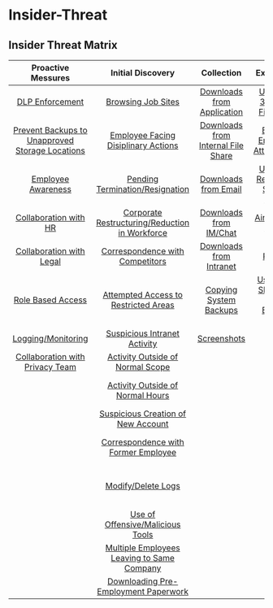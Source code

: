 # Insider-Threat

## **Insider Threat Matrix**


| **Proactive Messures** | **Initial Discovery** | **Collection** | **Exfiltration** | **Business Impact**|
| :---: | :---: | :---: | :---: | :---: |
| [DLP Enforcement](https://github.com/Insider-Threat/Insider-Threat/blob/master/TTPs/IT1000-DLP%20Enforcement.md) | [Browsing Job Sites](https://github.com/Insider-Threat/Insider-Threat/blob/master/TTPs/IT1005-Browsing%20Job%20Sites.md) | [Downloads from Application](https://github.com/Insider-Threat/Insider-Threat/blob/master/TTPs/IT1018-Downloads%20from%20Application.md) |  [Upload to 3rd Party File Share](https://github.com/Insider-Threat/Insider-Threat/blob/master/TTPs/IT1024-Upload%20to%203rd%20Party%20File%20Share.md) | [Bulk Delete Files](https://github.com/Insider-Threat/Insider-Threat/blob/master/TTPs/IT1029-Bulk%20Delete%20Files.md) |
| [Prevent Backups to Unapproved Storage Locations](https://github.com/Insider-Threat/Insider-Threat/blob/master/TTPs/IT1001-Unapproved%20Storage%20Locations.md)  | [Employee Facing Disiplinary Actions](https://github.com/Insider-Threat/Insider-Threat/blob/master/TTPs/IT1006-Employee%20Facing%20Disiplinary%20Actions.md) | [Downloads from Internal File Share](https://github.com/Insider-Threat/Insider-Threat/blob/master/TTPs/IT1019-Downloads%20from%20Internal%20File%20Share.md) | [External Email with Attachments](https://github.com/Insider-Threat/Insider-Threat/blob/master/TTPs/IT1025-External%20Email%20with%20Attachments.md) | [Destruction of Physical Device](https://github.com/Insider-Threat/Insider-Threat/blob/master/TTPs/IT1030-Destruction%20of%20Physical%20Device.md) |
| [Employee Awareness](https://github.com/Insider-Threat/Insider-Threat/blob/master/TTPs/IT1002-Employee%20Awareness.md) | [Pending Termination/Resignation](https://github.com/Insider-Threat/Insider-Threat/blob/master/TTPs/IT1007-Pending%20Termination-Resignation.md) | [Downloads from Email](https://github.com/Insider-Threat/Insider-Threat/blob/master/TTPs/IT1020-Downloads%20from%20Email.md) | [Upload to Removable Storage Device](https://github.com/Insider-Threat/Insider-Threat/blob/master/TTPs/IT1026-Upload%20to%20Removable%20Storage%20Device.md) | [Changing Service Account Password](https://github.com/Insider-Threat/Insider-Threat/blob/master/TTPs/IT1031-Changing%20Service%20Account%20Password.md) |
| [Collaboration with HR](https://github.com/Insider-Threat/Insider-Threat/blob/master/TTPs/IT1003-Collaboration%20with%20HR.md) | [Corporate Restructuring/Reduction in Workforce](https://github.com/Insider-Threat/Insider-Threat/blob/master/TTPs/IT1008-Corporate%20Restructuring-Reduction%20in%20Workforcemd.md) | [Downloads from IM/Chat](https://github.com/Insider-Threat/Insider-Threat/blob/master/TTPs/IT1021-Downloads%20from%20IM-Chat.md) | [AirDrop to a Device](https://github.com/Insider-Threat/Insider-Threat/blob/master/TTPs/IT1027-AirDrop%20to%20a%20Device.md) | [Malicious Changes to Application/System](https://github.com/Insider-Threat/Insider-Threat/blob/master/TTPs/IT1032-Malicious%20Changes%20to%20Application-System.md) |
| [Collaboration with Legal](https://github.com/Insider-Threat/Insider-Threat/blob/master/TTPs/IT1004-Collaboration%20with%20Legal.md) | [Correspondence with Competitors](https://github.com/Insider-Threat/Insider-Threat/blob/master/TTPs/IT1009-Correspondence%20with%20Competitors.md) | [Downloads from Intranet](https://github.com/Insider-Threat/Insider-Threat/blob/master/TTPs/IT1022-Downloads%20from%20Intranet.md) | [Printing](https://github.com/Insider-Threat/Insider-Threat/blob/master/TTPs/IT1028-Printing.md) | [Malicious Social Media Post](https://github.com/Insider-Threat/Insider-Threat/blob/master/TTPs/IT1033-Malicious%20Social%20Media%20Post.md) |
| [Role Based Access](https://github.com/Insider-Threat/Insider-Threat/blob/master/TTPs/IT1043-Role%20Based%20Access.md)  | [Attempted Access to Restricted Areas](https://github.com/Insider-Threat/Insider-Threat/blob/master/TTPs/IT1010-Attempted%20Access%20to%20Restricted%20Areas.md) | [Copying System Backups](https://github.com/Insider-Threat/Insider-Threat/blob/master/TTPs/IT1023-Copying%20System%20Backups.md) | [Use of File Share Site with External User](https://github.com/Insider-Threat/Insider-Threat/blob/master/TTPs/IT1040-Use%20of%20File%20Share%20Site%20with%20External%20User.md)   | [Misappropriations of Funds](https://github.com/Insider-Threat/Insider-Threat/blob/master/TTPs/IT1034-Misappropriations%20of%20Funds.md) |
| [Logging/Monitoring](https://github.com/Insider-Threat/Insider-Threat/blob/master/TTPs/IT1044-Logging-Monitoring.md)   | [Suspicious Intranet Activity](https://github.com/Insider-Threat/Insider-Threat/blob/master/TTPs/IT1011-Suspicious%20Intranet%20Activity.md) | [Screenshots](https://github.com/Insider-Threat/Insider-Threat/blob/master/TTPs/IT1041-Screenshots.md) |   | [Excessive Overtime](https://github.com/Insider-Threat/Insider-Threat/blob/master/TTPs/IT1035-Excessive%20Overtime.md) |
| [Collaboration with Privacy Team](https://github.com/Insider-Threat/Insider-Threat/blob/master/TTPs/IT1045-Collaboration%20with%20Privacy%20Team.md)  | [Activity Outside of Normal Scope](https://github.com/Insider-Threat/Insider-Threat/blob/master/TTPs/IT1012-Activity%20Outside%20of%20Normal%20Scope.md) |  |   | [Misappropriations of Assets](https://github.com/Insider-Threat/Insider-Threat/blob/master/TTPs/IT1036-Misappropriations%20of%20Assets.md) |
|   | [Activity Outside of Normal Hours](https://github.com/Insider-Threat/Insider-Threat/blob/master/TTPs/IT1013-Activity%20Outside%20of%20Normal%20Hours.md) |  |   | [Forwarding Internal Communications to 3rd Party](https://github.com/Insider-Threat/Insider-Threat/blob/master/TTPs/IT1037-Forwarding%20Internal%20Communications%20to%203rd%20Party.md) |
|   | [Suspicious Creation of New Account](https://github.com/Insider-Threat/Insider-Threat/blob/master/TTPs/IT1014-Suspicious%20Creatation%20of%20New%20Account.md) |  |   | [Insider Trading Violations](https://github.com/Insider-Threat/Insider-Threat/blob/master/TTPs/IT1038-Insider%20Trading%20Violations.md) |
|   | [Correspondence with Former Employee](https://github.com/Insider-Threat/Insider-Threat/blob/master/TTPs/IT1015-Correspondence%20with%20Former%20Employee.md) |  |   | [Use of Offensive/Malicious Tools](https://github.com/Insider-Threat/Insider-Threat/blob/master/TTPs/IT1017-Use%20of%20Offensive-Malicious%20Tools.md) |
|   | [Modify/Delete Logs](https://github.com/Insider-Threat/Insider-Threat/blob/master/TTPs/IT1016-Modify-Delete%20Logs.md) |  |   | [Exposure of Sensitive/Confidential Information in Public Repositories](https://github.com/Insider-Threat/Insider-Threat/blob/master/TTPs/IT1039-Exposure%20of%20Sensitive-Confidential%20Information%20in%20Public%20Repositories.md) |
|   | [Use of Offensive/Malicious Tools](https://github.com/Insider-Threat/Insider-Threat/blob/master/TTPs/IT1017-Use%20of%20Offensive-Malicious%20Tools.md) |  |   |   |
|   | [Multiple Employees Leaving to Same Company](https://github.com/Insider-Threat/Insider-Threat/blob/master/TTPs/IT1042-Multiple%20Employees%20Leaving%20to%20Same%20Company.md) | |  |   
|  | [Downloading Pre-Employment Paperwork](https://github.com/Insider-Threat/Insider-Threat/tree/master/TTPs)  |  |
